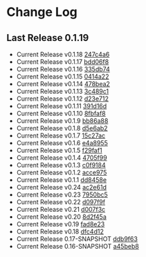 # Change Log

## Last Release 0.1.19
* Current Release v0.1.18 [247c4a6](247c4a691b3a6fd3b82a8066ed49cbbb6d73c2ba)
* Current Release v0.1.17 [bdd06f8](bdd06f8110b0f624c00280dbd52220a9a132bd35)
* Current Release v0.1.16 [335db74](335db7440c8a271a402bbea28347a33e158972ec)
* Current Release v0.1.15 [0414a22](0414a229d1d498d4bb0bda47bf8f737e635151cd)
* Current Release v0.1.14 [478bea2](478bea2fc034823817d3fb1c01ad1d19e8f6a656)
* Current Release v0.1.13 [3c489c1](3c489c16110e0b2f1e393397ca43dd8a4ac42e17)
* Current Release v0.1.12 [d23e712](d23e712e0e2023bb5e0ad56797669b6ac7b531bf)
* Current Release v0.1.11 [391d16d](391d16d83aa751eedc04159f6ae38279be734ad8)
* Current Release v0.1.10 [8fbfaf8](8fbfaf87f2e34f652d70fb0cb048fa3ef73c3ab8)
* Current Release v0.1.9 [bb86a88](bb86a88734cd89118bf237b333ced3ae14cdcbad)
* Current Release v0.1.8 [d5e6ab2](d5e6ab28d0cb5c39fc1cab1062d27d69be1720e4)
* Current Release v0.1.7 [15c27ac](15c27acedd825616aff468c7ce8db9059035b78e)
* Current Release v0.1.6 [e4a8955](e4a89555a7418a89195d9b842ede2136a0ce8e43)
* Current Release v0.1.5 [f29faf1](f29faf1df67f87c39c9e49bfde682fd832004106)
* Current Release v0.1.4 [4705f99](4705f99c6831ac77ffb713bcb256444196b173cb)
* Current Release v0.1.3 [c0f9184](c0f91840c3549011e411dd73b8a4c050564f7444)
* Current Release v0.1.2 [acce975](acce9756451a6b04211ee9d1f0800f8b958d5201)
* Current Release v0.1.1 [dd8458e](dd8458eef71ef8f8d1d01021e3ba56b0873f0b42)
* Current Release v0.24 [ac2e61d](ac2e61dc5ab69227b81dfcb07fc21b78b10b30d6)
* Current Release v0.23 [7950bc5](7950bc54b74f9dbb9cb1e62450d1d87b06f2a222)
* Current Release v0.22 [d097f9f](d097f9f10214e7f4bbfb614c23a25de7f1af2cf8)
* Current Release v0.21 [d007f3c](d007f3ca775d57f4c7246aba73d97ab41ffc54c2)
* Current Release v0.20 [8d2f45a](8d2f45a18bd2dc4ca485d807f84ded2181e0daa8)
* Current Release v0.19 [fad8e23](fad8e233e293062c86d4d2f3ef8016362b09a4fa)
* Current Release v0.18 [dfc4d12](dfc4d12e332e813f62a074a719da540465238613)
* Current Release 0.17-SNAPSHOT [ddb9f63](ddb9f63b35d60b02985f70d1345bbbd84557a512)
* Current Release 0.16-SNAPSHOT [a45beb8](a45beb8e5400a2934cfdc76bed452d2cd2c55c80)

